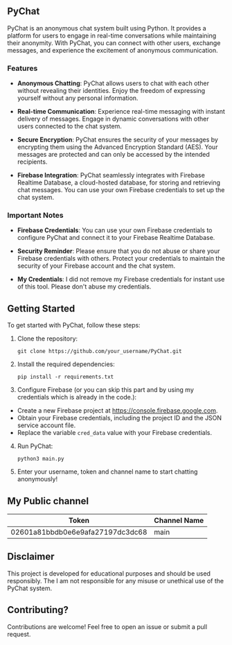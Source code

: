 ## PyChat

PyChat is an anonymous chat system built using Python. It provides a platform for users to engage in real-time conversations while maintaining their anonymity. With PyChat, you can connect with other users, exchange messages, and experience the excitement of anonymous communication.

### Features

- **Anonymous Chatting**: PyChat allows users to chat with each other without revealing their identities. Enjoy the freedom of expressing yourself without any personal information.

- **Real-time Communication**: Experience real-time messaging with instant delivery of messages. Engage in dynamic conversations with other users connected to the chat system.

- **Secure Encryption**: PyChat ensures the security of your messages by encrypting them using the Advanced Encryption Standard (AES). Your messages are protected and can only be accessed by the intended recipients.

- **Firebase Integration**: PyChat seamlessly integrates with Firebase Realtime Database, a cloud-hosted database, for storing and retrieving chat messages. You can use your own Firebase credentials to set up the chat system.

### Important Notes

- **Firebase Credentials**: You can use your own Firebase credentials to configure PyChat and connect it to your Firebase Realtime Database.

- **Security Reminder**: Please ensure that you do not abuse or share your Firebase credentials with others. Protect your credentials to maintain the security of your Firebase account and the chat system.
- **My Credentials**: I did not remove my Firebase credentials for instant use of this tool. Please don't abuse my credentials.
## Getting Started

To get started with PyChat, follow these steps:

1. Clone the repository:

   ```shell
   git clone https://github.com/your_username/PyChat.git
   ```
2. Install the required dependencies:
   ```shell
   pip install -r requirements.txt
   ```

3. Configure Firebase (or you can skip this part and by using my credentials which is already in the code.):
- Create a new Firebase project at https://console.firebase.google.com.
- Obtain your Firebase credentials, including the project ID and the JSON service account file.
- Replace the variable `cred_data` value with your Firebase credentials.

4. Run PyChat:
   ```shell
   python3 main.py
   ```   
5. Enter your username, token and channel name to start chatting anonymously!

## My Public channel

| Token | Channel Name |
| --- | --- |
| 02601a81bbdb0e6e9afa27197dc3dc68 | main |

## Disclaimer
This project is developed for educational purposes and should be used responsibly. The I am not responsible for any misuse or unethical use of the PyChat system.

## Contributing?
Contributions are welcome! Feel free to open an issue or submit a pull request.
